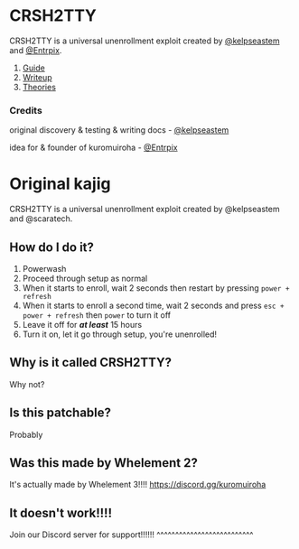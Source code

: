 # CRSH2TTY
CRSH2TTY is a universal unenrollment exploit created by [@kelpseastem](https://github.com/kelpseastem) and [@Entrpix](https://github.com/entrpix).
1. [Guide](Docs/guide.md)
2. [Writeup](Docs/writeup.md)
3. [Theories](Docs/theories.md)
### Credits
original discovery & testing & writing docs - [@kelpseastem](https://github.com/kelpseastem)

idea for & founder of kuromuiroha - [@Entrpix](https://github.com/entrpix)
# Original kajig
CRSH2TTY is a universal unenrollment exploit created by @kelpseastem and @scaratech.
##  How do I do it?
1. Powerwash
2. Proceed through setup as normal
3. When it starts to enroll, wait 2 seconds then restart by pressing `power + refresh`
4. When it starts to enroll a second time, wait 2 seconds and press `esc + power + refresh` then `power` to turn it off
5. Leave it off for ***at least*** 15 hours
6. Turn it on, let it go through setup, you're unenrolled!
## Why is it called CRSH2TTY?
Why not?
## Is this patchable?
Probably
## Was this made by Whelement 2?
It's actually made by Whelement 3!!!! https://discord.gg/kuromuiroha
## It doesn't work!!!!
Join our Discord server for support!!!!!! ^^^^^^^^^^^^^^^^^^^^^^^^^^
